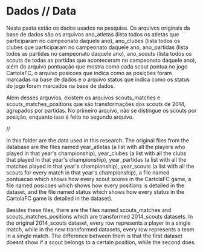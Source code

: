 # Dados // Data

Nesta pasta estão os dados usados na pesquisa. Os arquivos originais da base de dados são os arquivos ano_atletas (lista todos os atletas que participaram no campeonato daquele ano), ano_clubes (lista todos os clubes que participaram no campeonato daquele ano, ano_partidas (lista todos as partidas  no campeonato daquele ano), ano_scouts (lista todos os scouts de todas as partidas que aconteceram no campeonato daquele ano), além do arquivo pontuação que mostra como cada scout pontua no jogo CartolaFC,  o arquivo posicoes que indica como as posições foram marcadas na base de dados e o arquivo status que indica como os status do jogo foram marcados na base de dados.

Além desses arquvios, existem os arquivos scouts_matches e scouts_matches_positions que são transformações dos scouts de 2014, agrupados por partidas. No primeiro arquivo, não se distingue os scouts por posição, enquanto isso é feito no segundo arquivo.

//

In this folder are the data used in this research. The original files from the database are the files named year_atletas (a list with all the players who played in that year's championship), year_clubes (a list with all the clubs that played in that year's championship), year_partidas (a list with all the matches played in that year's championship), year_scouts (a list with all the scouts for every match in that year's championship), a file named pontuacao which shows how every scout scores in the CartolaFC game, a file named posicoes which shows how every positions is detailed in the dataset, and the file named status which shows how every status in the CartolaFC game is detailed in the dataset).

Besides these files, there are the files named scouts_matches and scouts_matches_positions which are transformed 2014_scouts datasets. In the original 2014_scouts dataset, every row represents a player in a single match, while in the new transformed datasets, every row represents a team in a single match. The difference between them is that the first dataset doesnt show if a scout belongs to a certain position, while the second does.
